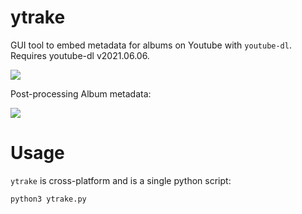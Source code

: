 # ytrake

GUI tool to embed metadata for albums on Youtube with `youtube-dl`.
Requires youtube-dl v2021.06.06.

![](https://i.imgur.com/HGDk1By.png)

Post-processing Album metadata:

![](https://i.imgur.com/C2eUymv.png)

# Usage

`ytrake` is cross-platform and is a single python script:
```
python3 ytrake.py
```
